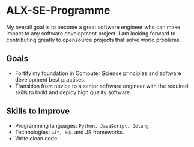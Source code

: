 # ALX-SE-Programme
My overall goal is to become a great software engineer who can make impact to any software development project. I am looking forward to contributing greatly to opensource projects that solve world problems.

## Goals
- Fortify my foundation in Computer Science principles and software development best practises.
- Transition from novice to a senior software engineer with the required skills to build and deploy high quality software.

## Skills to Improve
- Programming languages: ```Python, JavaScript, Golang.```
- Technologies: ```Git, SQL``` and JS frameworks.
- Write clean code.
